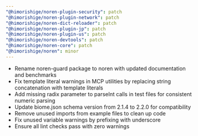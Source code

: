 ```yaml
---
"@himorishige/noren-plugin-security": patch
"@himorishige/noren-plugin-network": patch
"@himorishige/noren-dict-reloader": patch
"@himorishige/noren-plugin-jp": patch
"@himorishige/noren-plugin-us": patch
"@himorishige/noren-devtools": patch
"@himorishige/noren-core": patch
"@himorishige/noren": minor
---
```


- Rename noren-guard package to noren with updated documentation and benchmarks
- Fix template literal warnings in MCP utilities by replacing string concatenation with template literals
- Add missing radix parameter to parseInt calls in test files for consistent numeric parsing
- Update biome.json schema version from 2.1.4 to 2.2.0 for compatibility
- Remove unused imports from example files to clean up code
- Fix unused variable warnings by prefixing with underscore
- Ensure all lint checks pass with zero warnings
